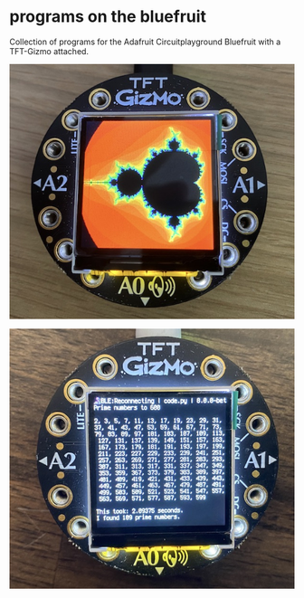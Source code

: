 # programs on the bluefruit

Collection of programs for the Adafruit Circuitplayground Bluefruit with a TFT-Gizmo attached.

![mandelbrot](mandelbrot.jpg)

![prime](prime.jpg)

